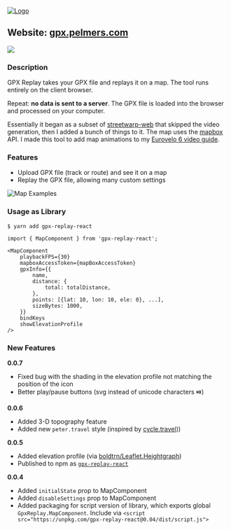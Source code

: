 [![Logo](static/logo.png)](https://gpx.pelmers.com/)

## Website: [gpx.pelmers.com](https://gpx.pelmers.com)

![](res/10s_demo.gif)

### Description

GPX Replay takes your GPX file and replays it on a map. The tool runs entirely
on the client browser.

Repeat: **no data is sent to a server**. The GPX file is loaded into the
browser and processed on your computer.

Essentially it began as a subset of
[streetwarp-web](https://github.com/pelmers/streetwarp-web) that skipped the
video generation, then I added a bunch of things to it. The map uses the
[mapbox](https://www.mapbox.com) API. I made this tool to add map animations
to my [Eurovelo 6 video guide](https://www.youtube.com/watch?v=g8bpJm3dWoo).

### Features

-   Upload GPX file (track or route) and see it on a map
-   Replay the GPX file, allowing many custom settings

![Map Examples](res/gpx_examples.jpg)

### Usage as Library

```
$ yarn add gpx-replay-react
```

```
import { MapComponent } from 'gpx-replay-react';

<MapComponent
    playbackFPS={30}
    mapboxAccessToken={mapBoxAccessToken}
    gpxInfo={{
        name,
        distance: {
            total: totalDistance,
        },
        points: [{lat: 10, lon: 10, ele: 0}, ...],
        sizeBytes: 1000,
    }}
    bindKeys
    showElevationProfile
/>
```

### New Features

**0.0.7**

-   Fixed bug with the shading in the elevation profile not matching the position of the icon
-   Better play/pause buttons (svg instead of unicode characters ⏯️)

**0.0.6**

-   Added 3-D topography feature
-   Added new `peter.travel` style (inspired by [cycle.travel](https://cycle.travel/)))

**0.0.5**

-   Added elevation profile (via [boldtrn/Leaflet.Heightgraph](https://github.com/boldtrn/Leaflet.Heightgraph))
-   Published to npm as [`gpx-replay-react`](https://www.npmjs.com/package/gpx-replay-react)

**0.0.4**

-   Added `initialState` prop to MapComponent
-   Added `disableSettings` prop to MapComponent
-   Added packaging for script version of library, which exports global `GpxReplay.MapComponent`. Include via `<script src="https://unpkg.com/gpx-replay-react@0.04/dist/script.js">`
